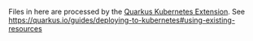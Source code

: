 Files in here are processed by the [Quarkus Kubernetes Extension](https://quarkus.io/guides/deploying-to-kubernetes). See https://quarkus.io/guides/deploying-to-kubernetes#using-existing-resources

